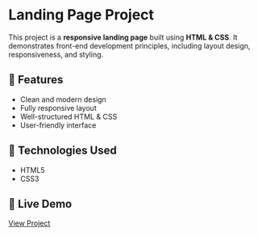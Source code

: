 # Landing Page Project

This project is a **responsive landing page** built using **HTML & CSS**. It demonstrates front-end development principles, including layout design, responsiveness, and styling.

## 🌟 Features
- Clean and modern design
- Fully responsive layout
- Well-structured HTML & CSS
- User-friendly interface

## 🚀 Technologies Used
- HTML5
- CSS3 

## 🔗 Live Demo
[View Project](https://med-software-mh.github.io/CodeSoft/Landing%20Page/)
 
